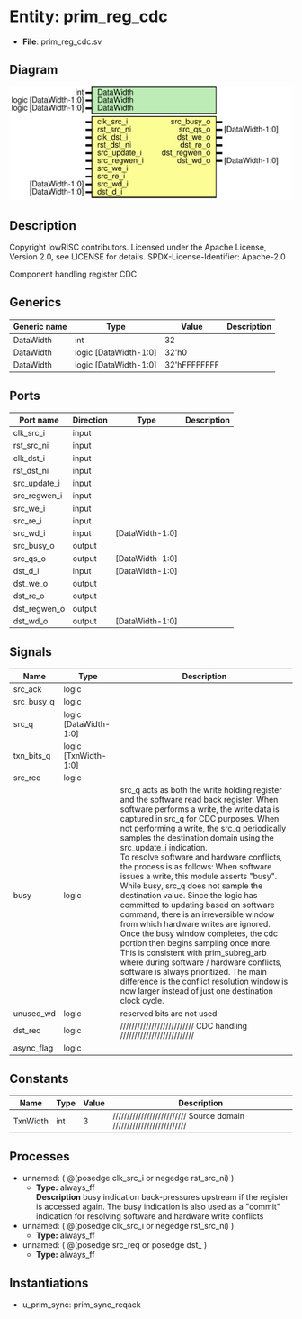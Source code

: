 # Entity: prim_reg_cdc

- **File**: prim_reg_cdc.sv
## Diagram

![Diagram](prim_reg_cdc.svg "Diagram")
## Description

 Copyright lowRISC contributors.
 Licensed under the Apache License, Version 2.0, see LICENSE for details.
 SPDX-License-Identifier: Apache-2.0

 Component handling register CDC

## Generics

| Generic name | Type                  | Value        | Description |
| ------------ | --------------------- | ------------ | ----------- |
| DataWidth    | int                   | 32           |             |
| DataWidth    | logic [DataWidth-1:0] | 32'h0        |             |
| DataWidth    | logic [DataWidth-1:0] | 32'hFFFFFFFF |             |
## Ports

| Port name    | Direction | Type            | Description |
| ------------ | --------- | --------------- | ----------- |
| clk_src_i    | input     |                 |             |
| rst_src_ni   | input     |                 |             |
| clk_dst_i    | input     |                 |             |
| rst_dst_ni   | input     |                 |             |
| src_update_i | input     |                 |             |
| src_regwen_i | input     |                 |             |
| src_we_i     | input     |                 |             |
| src_re_i     | input     |                 |             |
| src_wd_i     | input     | [DataWidth-1:0] |             |
| src_busy_o   | output    |                 |             |
| src_qs_o     | output    | [DataWidth-1:0] |             |
| dst_d_i      | input     | [DataWidth-1:0] |             |
| dst_we_o     | output    |                 |             |
| dst_re_o     | output    |                 |             |
| dst_regwen_o | output    |                 |             |
| dst_wd_o     | output    | [DataWidth-1:0] |             |
## Signals

| Name       | Type                  | Description                                                                                                                                                                                                                                                                                                                                                                                                                                                                                                                                                                                                                                                                                                                                                                                                                                                                                                                                                                            |
| ---------- | --------------------- | -------------------------------------------------------------------------------------------------------------------------------------------------------------------------------------------------------------------------------------------------------------------------------------------------------------------------------------------------------------------------------------------------------------------------------------------------------------------------------------------------------------------------------------------------------------------------------------------------------------------------------------------------------------------------------------------------------------------------------------------------------------------------------------------------------------------------------------------------------------------------------------------------------------------------------------------------------------------------------------- |
| src_ack    | logic                 |                                                                                                                                                                                                                                                                                                                                                                                                                                                                                                                                                                                                                                                                                                                                                                                                                                                                                                                                                                                        |
| src_busy_q | logic                 |                                                                                                                                                                                                                                                                                                                                                                                                                                                                                                                                                                                                                                                                                                                                                                                                                                                                                                                                                                                        |
| src_q      | logic [DataWidth-1:0] |                                                                                                                                                                                                                                                                                                                                                                                                                                                                                                                                                                                                                                                                                                                                                                                                                                                                                                                                                                                        |
| txn_bits_q | logic [TxnWidth-1:0]  |                                                                                                                                                                                                                                                                                                                                                                                                                                                                                                                                                                                                                                                                                                                                                                                                                                                                                                                                                                                        |
| src_req    | logic                 |                                                                                                                                                                                                                                                                                                                                                                                                                                                                                                                                                                                                                                                                                                                                                                                                                                                                                                                                                                                        |
| busy       | logic                 |  src_q acts as both the write holding register and the software read back  register.  When software performs a write, the write data is captured in src_q for  CDC purposes.  When not performing a write, the src_q periodically  samples the destination domain using the src_update_i indication.<br>  To resolve software and hardware conflicts, the process is as follows:  When software issues a write, this module asserts "busy".  While busy,  src_q does not sample the destination value.  Since the  logic has committed to updating based on software command, there is an irreversible  window from which hardware writes are ignored.  Once the busy window completes,  the cdc portion then begins sampling once more.<br>  This is consistent with prim_subreg_arb where during software / hardware conflicts,  software is always prioritized.  The main difference is the conflict resolution window  is now larger instead of just one destination clock cycle.  |
| unused_wd  | logic                 |  reserved bits are not used                                                                                                                                                                                                                                                                                                                                                                                                                                                                                                                                                                                                                                                                                                                                                                                                                                                                                                                                                            |
| dst_req    | logic                 | //////////////////////////  CDC handling //////////////////////////                                                                                                                                                                                                                                                                                                                                                                                                                                                                                                                                                                                                                                                                                                                                                                                                                                                                                                                    |
| async_flag | logic                 |                                                                                                                                                                                                                                                                                                                                                                                                                                                                                                                                                                                                                                                                                                                                                                                                                                                                                                                                                                                        |
## Constants

| Name     | Type | Value | Description                                                           |
| -------- | ---- | ----- | --------------------------------------------------------------------- |
| TxnWidth | int  | 3     | //////////////////////////  Source domain //////////////////////////  |
## Processes
- unnamed: ( @(posedge clk_src_i or negedge rst_src_ni) )
  - **Type:** always_ff
</br>**Description**
 busy indication back-pressures upstream if the register is accessed  again.  The busy indication is also used as a "commit" indication for  resolving software and hardware write conflicts 
- unnamed: ( @(posedge clk_src_i or negedge rst_src_ni) )
  - **Type:** always_ff
- unnamed: ( @(posedge src_req or posedge dst_ )
  - **Type:** always_ff
## Instantiations

- u_prim_sync: prim_sync_reqack
